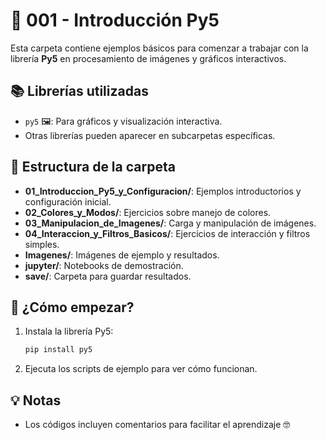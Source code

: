 # 📁 001 - Introducción Py5

Esta carpeta contiene ejemplos básicos para comenzar a trabajar con la librería **Py5** en procesamiento de imágenes y gráficos interactivos.

## 📚 Librerías utilizadas
- `py5` 🖼️: Para gráficos y visualización interactiva.
- Otras librerías pueden aparecer en subcarpetas específicas.

## 📂 Estructura de la carpeta
- **01_Introduccion_Py5_y_Configuracion/**: Ejemplos introductorios y configuración inicial.
- **02_Colores_y_Modos/**: Ejercicios sobre manejo de colores.
- **03_Manipulacion_de_Imagenes/**: Carga y manipulación de imágenes.
- **04_Interaccion_y_Filtros_Basicos/**: Ejercicios de interacción y filtros simples.
- **Imagenes/**: Imágenes de ejemplo y resultados.
- **jupyter/**: Notebooks de demostración.
- **save/**: Carpeta para guardar resultados.


## 🚀 ¿Cómo empezar?
1. Instala la librería Py5:
   ```bash
   pip install py5
   ```
2. Ejecuta los scripts de ejemplo para ver cómo funcionan.

## 💡 Notas
- Los códigos incluyen comentarios para facilitar el aprendizaje 🤓